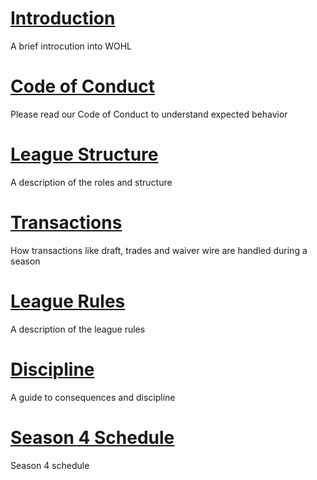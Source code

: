 # [Introduction](intro.md)
A brief introcution into WOHL
# [Code of Conduct](code-of-conduct.md)
Please read our Code of Conduct to understand expected behavior
# [League Structure](structure.md)
A description of the roles and structure
# [Transactions](transactions.md)
How transactions like draft, trades and waiver wire are handled during a season
# [League Rules](rules.md)
A description of the league rules
# [Discipline](discipline.md)
A guide to consequences and discipline
# [Season 4 Schedule](schedule.md)
Season 4 schedule
